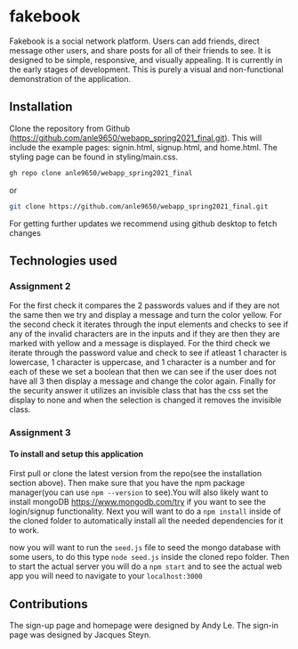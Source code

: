 # fakebook

Fakebook is a social network platform. Users can add friends, direct message other users, and share posts for all of their friends to see. It is designed to be simple, responsive, and visually appealing. It is currently in the early stages of development. This is purely a visual and non-functional demonstration of the application.

## Installation

Clone the repository from Github (https://github.com/anle9650/webapp_spring2021_final.git). This will include the example pages: signin.html, signup.html, and home.html. The styling page can be found in styling/main.css.

```bash 
gh repo clone anle9650/webapp_spring2021_final
```
or
```bash
git clone https://github.com/anle9650/webapp_spring2021_final.git
```

For getting further updates we recommend using github desktop to fetch changes  

## Technologies used

 
### Assignment 2 
For the first check it compares the 2 passwords values and if they are not the same then we try and display a message and turn the color yellow. For the second check it iterates through the input elements and checks to see if any of the invalid characters are in the inputs and if they are then they are marked with yellow and a message is displayed. For the third check we iterate through the password value and check to see if atleast 1 character is lowercase, 1 character is uppercase, and 1 character is a number and for each of these we set a boolean that then we can see if the user does not have all 3 then display a message and change the color again. Finally for the security answer it utilizes an invisible class that has the css set the display to none and when the selection is changed it removes the invisible class.  


### Assignment 3
#### To install and setup this application
First pull or clone the latest version from the repo(see the installation section above). Then make sure that you have the npm package manager(you can use `npm --version` to see).You will also likely want to install mongoDB https://www.mongodb.com/try if you want to see the login/signup functionality. Next you will want to do a `npm install` inside of the cloned folder to automatically install all the needed dependencies for it to work.
  
now you will want to run the `seed.js` file to seed the mongo database with some users, to do this type `node seed.js` inside the cloned repo folder. Then to start the actual server you will do a `npm start` and to see the actual web app you will need to navigate to your `localhost:3000`



## Contributions

The sign-up page and homepage were designed by Andy Le. The sign-in page was designed by Jacques Steyn.
 
